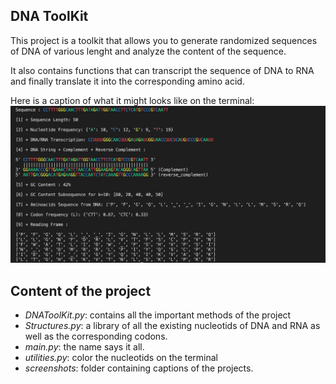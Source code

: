 DNA ToolKit
---

This project is a toolkit that allows you to generate randomized sequences of DNA of various lenght and analyze the content of the sequence.

It also contains functions that can transcript the sequence of DNA to RNA and finally translate it into the corresponding amino acid.

Here is a caption of what it might looks like on the terminal:
![screenshot](screenshots/example.png)


Content of the project
----
- _DNAToolKit.py_: contains all the important methods of the project
- _Structures.py_: a library of all the existing nucleotids of DNA and RNA as well as the corresponding codons.
- _main.py_: the name says it all.
- _utilities.py_: color the nucleotids on the terminal
- _screenshots_: folder containing captions of the projects.
